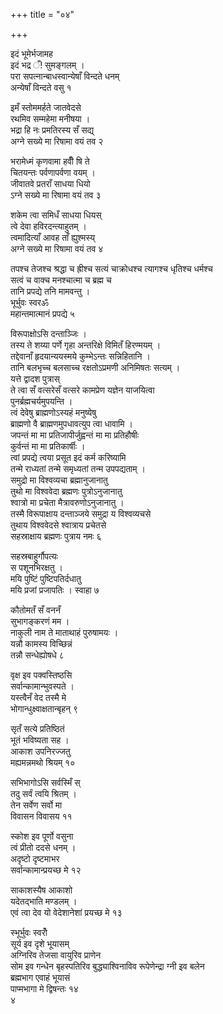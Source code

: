+++
title = "०४"

+++
 
 

इदं भूमेर्भजामह  
इदं भद्र ँ\! सुमङ्गलम् ।  
परा सपत्नान्बाधस्वान्येषाँ विन्दते धनम्  
अन्येषाँ विन्दते वसु १  
 

इमँ स्तोममर्हते जातवेदसे  
रथमिव सम्महेमा मनीषया ।  
भद्रा हि नः प्रमतिरस्य सँ सद्य्  
अग्ने सख्ये मा रिषामा वयं तव २  
 

भरामेध्मं कृणवामा हवीँ षि ते  
चितयन्तः पर्वणापर्वणा वयम् ।  
जीवातवे प्रतराँ साधया धियो  
ऽग्ने सख्ये मा रिषामा वयं तव ३  
 

शकेम त्वा समिधँ साधया धियस्  
त्वे देवा हविरदन्त्याहुतम् ।  
त्वमादित्याँ आवह ताँ ह्युश्मस्य्  
अग्ने सख्ये मा रिषामा वयं तव ४  
 

तपश्च तेजश्च श्रद्धा च ह्रीश्च सत्यं चाक्रोधश्च त्यागश्च धृतिश्च धर्मश्च  
सत्वं च वाक्च मनश्चात्मा च ब्रह्म च  
तानि प्रपद्ये तनि मामवन्तु ।  
भूर्भुवः स्वरॐ  
महान्तमात्मानं प्रपद्ये ५  
 

विरूपाक्षोऽसि दन्ताञ्जिः ।  
तस्य ते शय्या पर्णे गृहा अन्तरिक्षे विमितँ हिरण्मयम् ।  
तद्देवानाँ हृदयान्ययस्मये कुम्भेऽन्तः सन्निहितानि ।  
तानि बलभृच्च बलसाच्च रक्षतोऽप्रमणी अनिमिषतः सत्यम् ।  
यत्ते द्वादश पुत्रास्  
ते त्वा सँ वत्सरेसँ वत्सरे कामप्रेण यज्ञेन याजयित्वा  
पुनर्ब्रह्मचर्यमुपयन्ति ।  
त्वं देवेषु ब्राह्मणोऽस्यहं मनुष्येषु  
ब्राह्मणो वै ब्राह्मणमुपधावत्युप त्वा धावामि ।  
जपन्तं मा मा प्रतिजापीर्जुह्वन्तं मा मा प्रतिहौषीः  
कुर्वन्तं मा मा प्रतिकार्षीः ।  
त्वां प्रपद्ये त्वया प्रसूत इदं कर्म करिष्यामि  
तन्मे राध्यतां तन्मे समृध्यतां तन्म उपपद्यताम् ।  
समुद्रो मा विश्वव्यचा ब्रह्मानुजानातु  
तुथो मा विश्ववेदा ब्रह्मणः पुत्रोऽनुजानातु  
श्वात्रो मा प्रचेता मैत्रावरुणोऽनुजानातु ।  
तस्मै विरूपाक्षाय दन्ताञ्जये समुद्रा य विश्वव्यचसे  
तुथाय विश्ववेदसे श्वात्राय प्रचेतसे  
सहस्राक्षाय ब्रह्मणः पुत्राय नमः ६  
 

सहस्रबाहुर्गौपत्यः  
स पशूनभिरक्षतु ।  
मयि पुष्टिं पुष्टिपतिर्दधातु  
मयि प्रजां प्रजापतिः । स्वाहा ७  
 

कौतोमतँ सँ वननँ  
सुभागङ्करणं मम ।  
नाकुली नाम ते माताथाहं पुरुषामयः ।  
यन्नौ कामस्य विच्छिन्नं  
तन्नौ सन्धेह्योषधे ८  
 

वृक्ष इव पक्वस्तिष्ठसि  
सर्वान्कामान्भुवस्पते ।  
यस्त्वैनँ वेद तस्मै मे  
भोगान्धुक्ष्वाक्षतान्बृहन् ९  
 

सृतँ सत्ये प्रतिष्ठितं  
भूतं भविष्यता सह ।  
आकाश उपनिरज्जतु  
मह्यमन्नमथो श्रियम् १०  
 

सभिभागोऽसि सर्वस्मिँ स्  
तदु सर्वं त्वयि श्रितम् ।  
तेन सर्वेण सर्वो मा  
विवासन विवासय ११  
 

स्कोश इव पूर्णो वसुना  
त्वं प्रीतो ददसे धनम् ।  
अदृष्टो दृष्टमाभर  
सर्वान्कामान्प्रयच्छ मे १२  
 

साकाशस्यैष आकाशो  
यदेतद्भाति मण्डलम् ।  
एवं त्वा देव यो वेदेशानेशां प्रयच्छ मे १३  
 

स्भूर्भुवः स्वरोँ  
सूर्य इव दृशे भूयासम्  
अग्निरिव तेजसा वायुरिव प्राणेन  
सोम इव गन्धेन बृहस्पतिरिव बुद्ध्याश्विनाविव रूपेणेन्द्रा ग्नी इव बलेन  
ब्रह्मभाग एवाहं भूयासं  
पाप्मभागा मे द्विषन्तः १४   
४  